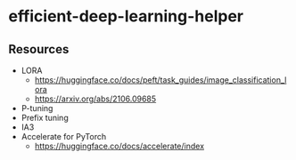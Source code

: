 # efficient-deep-learning-helper

## Resources
- LORA
    - https://huggingface.co/docs/peft/task_guides/image_classification_lora
    - https://arxiv.org/abs/2106.09685
- P-tuning
- Prefix tuning
- IA3
- Accelerate for PyTorch
    - https://huggingface.co/docs/accelerate/index
